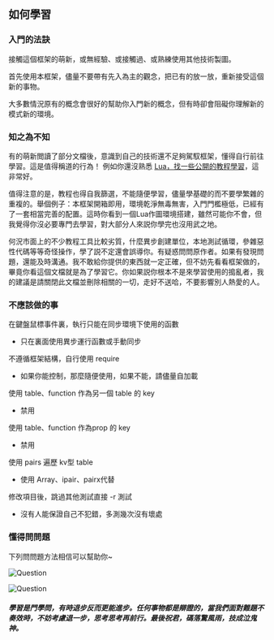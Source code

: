 ## 如何學習

### 入門的法訣

接觸這個框架的萌新，或無經驗、或接觸過、或熟練使用其他技術製圖。

首先使用本框架，儘量不要帶有先入為主的觀念，把已有的放一放，重新接受這個新的事物。

大多數情況原有的概念會很好的幫助你入門新的概念，但有時卻會阻礙你理解新的模式新的環境。

### 知之為不知

有的萌新閲讀了部分文檔後，意識到自己的技術還不足夠駕馭框架，懂得自行前往學習。這是值得稱道的行為！ 例如你還沒熟悉 [Lua，找一些公開的教程學習](https://www.runoob.com/lua/lua-tutorial.html)，這非常好。

值得注意的是，教程也得自我篩選，不能隨便學習，儘量學基礎的而不要學繁雜的重複的。舉個例子：本框架開箱即用，環境乾淨無毒無害，入門門檻極低，已經有了一套相當完善的配置。這時你看到一個Lua作圖環境搭建，雖然可能你不會，但我覺得你沒必要專門去學習，對大部分人來説你學完也沒用武之地。

何況市面上的不少教程工具比較劣質，什麼異步創建單位，本地測試循環，參雜惡性代碼等等奇怪操作，學了説不定還會誤導你。有疑惑問問原作者。如果有發現問題，還能及時溝通。我不敢給你提供的東西就一定正確，但不妨先看看框架做的，畢竟你看這個文檔就是為了學習它。你如果説你根本不是來學習使用的搗亂者，我的建議是請關閉此文檔並刪除相關的一切，走好不送哈，不要影響別人熱愛的人。

### 不應該做的事

在鍵盤鼠標事件裏，執行只能在同步環境下使用的函數

* 只在裏面使用異步運行函數或手動同步

不遵循框架結構，自行使用 require

* 如果你能控制，那麼隨便使用，如果不能，請儘量自加載

使用 table、function 作為另一個 table 的 key

* 禁用

使用 table、function 作為prop 的 key

* 禁用

使用 pairs 遍歷 kv型 table

* 使用 Array、ipair、pairx代替

修改項目後，跳過其他測試直接 -r 測試

* 沒有人能保證自己不犯錯，多測幾次沒有壞處

### 懂得問問題

下列問問題方法相信可以幫助你~

![Question](https://gitlab.com/h-document/lik/-/raw/main/assets/question1.png)

![Question](https://gitlab.com/h-document/lik/-/raw/main/assets/question2.png)

##### 學習是門學問，有時退步反而更能進步。任何事物都是辯證的，當我們面對難題不奏效時，不妨考慮退一步，思考思考再前行。最後祝君，碼落驚風雨，技成泣鬼神。

